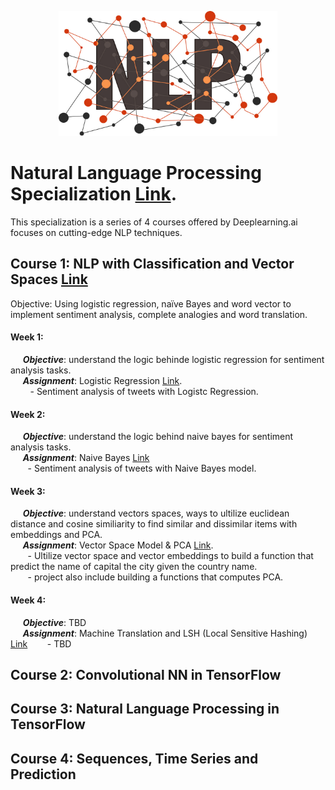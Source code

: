 <p align="center">
  <img src="https://github.com/mei-pan/Natural_Language_Processing_Specialization/blob/main/NLP_shutterstock_raindrop74-1507366230.jpg" alt="Image description" width='auto', height='200'>
</p>


# Natural Language Processing Specialization [Link](https://www.coursera.org/specializations/natural-language-processing).
  This specialization is a series of 4 courses offered by Deeplearning.ai focuses on cutting-edge NLP techniques.
  
## Course 1: NLP with Classification and Vector Spaces  [Link](https://www.coursera.org/learn/classification-vector-spaces-in-nlp?specialization=natural-language-processing)
  Objective: Using logistic regression, naïve Bayes and word vector to implement sentiment analysis, complete analogies and word translation.  
  
#### Week 1:
  &nbsp;&nbsp;&nbsp;&nbsp; __***Objective***__: understand the logic behinde logistic regression for sentiment analysis tasks.   
  &nbsp;&nbsp;&nbsp;&nbsp; __***Assignment***__: Logistic Regression [Link](https://github.com/mei-pan/Natural_Language_Processing_Specialization/blob/main/NLP_C1_W1_Logistic%20Regression%20%20.ipynb).      
  &nbsp;&nbsp;&nbsp;&nbsp;&nbsp;&nbsp;&nbsp; - Sentiment analysis of tweets with Logistc Regression.  
   
      
      
#### Week 2:
  &nbsp;&nbsp;&nbsp;&nbsp; __***Objective***__: understand the logic behind naive bayes for sentiment analysis tasks.  
  &nbsp;&nbsp;&nbsp;&nbsp; __***Assignment***__: Naive Bayes  [Link](https://github.com/mei-pan/Natural_Language_Processing_Specialization/blob/main/NLP_C1_W2_Navie%20Bayes.ipynb)  
  &nbsp;&nbsp;&nbsp;&nbsp;&nbsp;&nbsp;&nbsp;- Sentiment analysis of tweets with Naive Bayes model.
   
   
#### Week 3:
  &nbsp;&nbsp;&nbsp;&nbsp; __***Objective***__: understand vectors spaces, ways to ultilize euclidean distance and cosine similiarity to find similar and dissimilar items with embeddings and PCA.      
  &nbsp;&nbsp;&nbsp;&nbsp; __***Assignment***__: Vector Space Model & PCA [Link](https://github.com/mei-pan/Natural_Language_Processing_Specialization/blob/main/NLP_C1_W3_Vector_Space_Model.ipynb).       
  &nbsp;&nbsp;&nbsp;&nbsp;&nbsp;&nbsp;&nbsp;- Ultilize vector space and vector embeddings to build a function that predict the name of capital the city given the country name.   
  &nbsp;&nbsp;&nbsp;&nbsp;&nbsp;&nbsp;&nbsp;- project also include building a functions that computes PCA. 
    
#### Week 4:
  &nbsp;&nbsp;&nbsp;&nbsp; __***Objective***__: TBD      
  &nbsp;&nbsp;&nbsp;&nbsp; __***Assignment***__: Machine Translation and LSH (Local Sensitive Hashing) [Link](https://github.com/mei-pan/Natural_Language_Processing_Specialization/blob/main/NLP_C1_W4_Naive_Machine_Translation_and_LSH.ipynb)
  &nbsp;&nbsp;&nbsp;&nbsp;&nbsp;&nbsp;&nbsp;-  TBD 

## Course 2: Convolutional NN in TensorFlow

## Course 3: Natural Language Processing in TensorFlow

## Course 4: Sequences, Time Series and Prediction 
